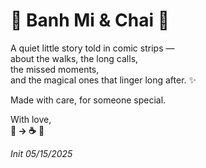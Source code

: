 # 🥖 Banh Mi & Chai 🍵

A quiet little story told in comic strips —  
about the walks, the long calls,  
the missed moments,  
and the magical ones that linger long after. ✨

Made with care, for someone special.

With love,  
**🥖 → ☕** 💖

*Init 05/15/2025*
